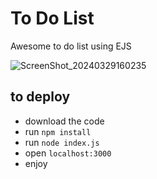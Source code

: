 # To Do List

Awesome to do list using EJS

![ScreenShot_20240329160235](https://github.com/khatamirock/ejs_tdo/assets/67198296/8bc5f2b4-a4ae-4af7-8eef-9f478db0a8b4)



## to deploy
- download the code 
- run `npm install`
- run `node index.js`
- open `localhost:3000`
- enjoy 